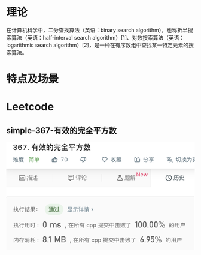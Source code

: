 # 理论
在计算机科学中，二分查找算法（英语：binary search algorithm），也称折半搜索算法（英语：half-interval search algorithm）[1]、对数搜索算法（英语：logarithmic search algorithm）[2]，是一种在有序数组中查找某一特定元素的搜索算法。
# 特点及场景
# Leetcode
## simple-367-有效的完全平方数
![image](https://github.com/PseudoProgrammer/leetcode_analysis/blob/PseudoProgrammer-patch-3/algorithms/binary_search/picture/Valid_Perfect_Square.png)
